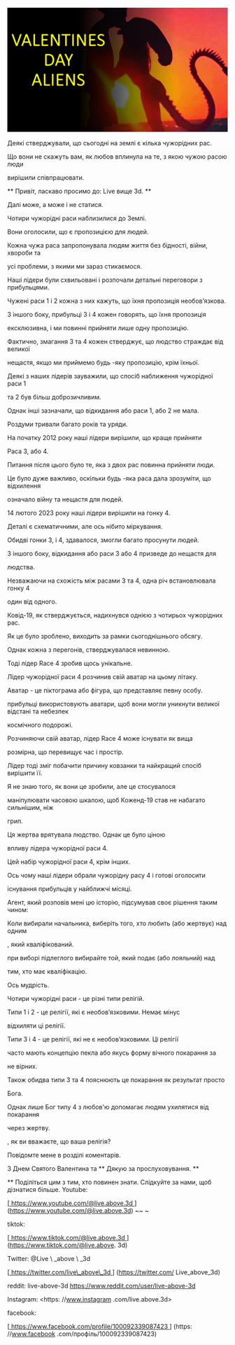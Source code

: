 ![cover photo](../cover.jpg "cover photo")

Деякі стверджували, що сьогодні на землі є кілька чужорідних рас.

Що вони не скажуть вам, як любов вплинула на те, з якою чужою расою люди

вирішили співпрацювати.

** Привіт, ласкаво просимо до: Live вище 3d. **

Далі може, а може і не статися.

Чотири чужорідні раси наблизилися до Землі.

Вони оголосили, що є пропозицією для людей.

Кожна чужа раса запропонувала людям життя без бідності, війни, хвороби та

усі проблеми, з якими ми зараз стикаємося.

Наші лідери були схвильовані і розпочали детальні переговори з прибульцями.

Чужені раси 1 і 2 кожна з них кажуть, що їхня пропозиція необов’язкова.

З іншого боку, прибульці 3 і 4 кожен говорять, що їхня пропозиція

ексклюзивна, і ми повинні прийняти лише одну пропозицію.

Фактично, змагання 3 та 4 кожен стверджує, що людство страждає від великої

нещастя, якщо ми приймемо будь -яку пропозицію, крім їхньої.

Деякі з наших лідерів зауважили, що спосіб наближення чужорідної раси 1

та 2 був більш доброзичливим.

Однак інші зазначали, що відкидання або раси 1, або 2 не мала.

Роздуми тривали багато років та уряди.

На початку 2012 року наші лідери вирішили, що краще прийняти

Раса 3, або 4.

Питання після цього було те, яка з двох рас повинна прийняти люди.

Це було дуже важливо, оскільки будь -яка раса дала зрозуміти, що відхилення

означало війну та нещастя для людей.

14 лютого 2023 року наші лідери вирішили на гонку 4.

Деталі є схематичними, але ось нібито міркування.

Обидві гонки 3, і 4, здавалося, змогли багато просунути людей.

З іншого боку, відкидання або раси 3 або 4 призведе до нещастя для

людства.

Незважаючи на схожість між расами 3 та 4, одна річ встановлювала гонку 4

один від одного.

Ковід-19, як стверджується, надихнувся однією з чотирьох чужорідних рас.

Як це було зроблено, виходить за рамки сьогоднішнього обсягу.

Однак кожна з перегонів, стверджувалася невинною.

Тоді лідер Race 4 зробив щось унікальне.

Лідер чужорідної раси 4 розчинив свій аватар на цьому літаку.

Аватар - це піктограма або фігура, що представляє певну особу.

прибульці використовують аватари, щоб вони могли уникнути великої відстані та небезпек

космічного подорожі.

Розчиняючи свій аватар, лідер Race 4 може існувати як вища

розмірна, що перевищує час і простір.

Лідер тоді зміг побачити причину ковзанки та найкращий спосіб вирішити її.

Я не знаю того, як вони це зробили, але це стосувалося

маніпулювати часовою шкалою, щоб Коженд-19 став не набагато сильнішим, ніж

грип.

Ця жертва врятувала людство. Однак це було ціною

впливу лідера чужорідної раси 4.

Цей набір чужорідної раси 4, крім інших.

Ось чому наші лідери обрали чужорідну расу 4 і готові оголосити

існування прибульців у найближчі місяці.

Агент, який розповів мені цю історію, підсумував своє рішення таким чином:

Коли вибирали начальника, виберіть того, хто любить (або жертвує) над одним

, який кваліфікований.

при виборі підлеглого вибирайте той, який подає (або лояльний) над

тим, хто має кваліфікацію.

Ось мудрість.

Чотири чужорідні раси - це різні типи релігій.

Типи 1 і 2 - це релігії, які є необов’язковими. Немає мінус

відхиляти ці релігії.

Типи 3 і 4 - це релігії, які не є необов’язковими. Ці релігії

часто мають концепцію пекла або якусь форму вічного покарання за

не вірних.

Також обидва типи 3 та 4 пояснюють це покарання як результат просто

Бога.

Однак лише Бог типу 4 з любов'ю допомагає людям ухилятися від покарання

через жертву.

, як ви вважаєте, що ваша релігія?

Повідомте мене в розділі коментарів.

З Днем Святого Валентина та ** Дякую за прослуховування. **

** Поділіться цим з тим, хто повинен знати. Слідкуйте за нами, щоб дізнатися більше. Youtube:

[<u> https://www.youtube.com/@live.above.3d </u>] (https://www.youtube.com/@live.above.3d) ~~ ~

tiktok:

[<u> https://www.tiktok.com/@live.above.3d </u>] (https://www.tiktok.com/@live.above. 3d)

Twitter: @Live \ _above \ _3d

[<u> https://twitter.com/live\_above\_3d </u>] (https://twitter.com/ Live_above_3d)

reddit: live-above-3d <https://www.reddit.com/user/live-above-3d>

Instagram: <https: //www.instagram .com/live.above.3d>

facebook:

[<u> https://www.facebook.com/profile/100092339087423 </u>] (https: //www.facebook .com/профіль/100092339087423)